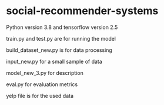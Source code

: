 # social-recommender-systems

Python version 3.8 and tensorflow version 2.5

train.py and test.py are for running the model

build_dataset_new.py is for data processing

input_new.py for a small sample of data

model_new_3.py for description

eval.py for evaluation metrics

yelp file is for the used data
